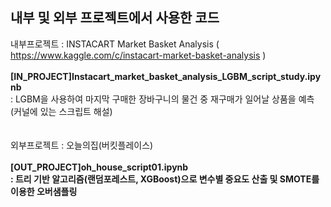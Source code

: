 내부 및 외부 프로젝트에서 사용한 코드
------------------------------------
내부프로젝트 : INSTACART Market Basket Analysis ( https://www.kaggle.com/c/instacart-market-basket-analysis ) <br><br>
<b>[IN_PROJECT]Instacart_market_basket_analysis_LGBM_script_study.ipynb </b><br>
: LGBM을 사용하여 마지막 구매한 장바구니의 물건 중 재구매가 일어날 상품을 예측 (커널에 있는 스크립트 해설)
<br><br><br>
외부프로젝트 : 오늘의집(버킷플레이스) <br><br>
<b>[OUT_PROJECT]oh_house_script01.ipynb<b><br>
: 트리 기반 알고리즘(랜덤포레스트, XGBoost)으로 변수별 중요도 산출 및 SMOTE를 이용한 오버샘플링
